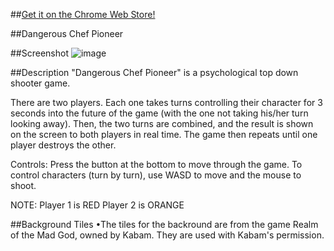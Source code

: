 ##[Get it on the Chrome Web Store!](https://chrome.google.com/webstore/developer/edit/lippegdpgokgbkhbnhepemckdlcaopca)

##Dangerous Chef Pioneer

##Screenshot
![image](http://i.imgur.com/NiVFTu3.png)

##Description
"Dangerous Chef Pioneer" is a psychological top down shooter game.

There are two players. Each one takes turns controlling their character for 3 seconds into the future of the game (with the one not taking his/her turn looking away). Then, the two turns are combined, and the result is shown on the screen to both players in real time. The game then repeats until one player destroys the other.

Controls:
Press the button at the bottom to move through the game.
To control characters (turn by turn), use WASD to move and the mouse to shoot.

NOTE:
Player 1 is RED
Player 2 is ORANGE

##Background Tiles
•The tiles for the backround are from the game Realm of the Mad God, owned by Kabam. They are used with Kabam's permission.
